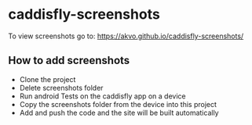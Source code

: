 # caddisfly-screenshots

To view screenshots go to:
https://akvo.github.io/caddisfly-screenshots/

## How to add screenshots
- Clone the project
- Delete screenshots folder
- Run android Tests on the caddisfly app on a device
- Copy the screenshots folder from the device into this project
- Add and push the code and the site will be built automatically
